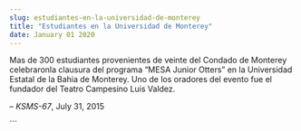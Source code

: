 ```yaml
---
slug: estudiantes-en-la-universidad-de-monterey
title: "Estudiantes en la Universidad de Monterey"
date: January 01 2020
---
```


 
<p>
  Mas de 300 estudiantes provenientes de veinte del Condado de Monterey
  celebraronla clausura del programa “MESA Junior Otters” en la Universidad
  Estatal de la Bahia de Monterey. Uno de los oradores del evento fue el
  fundador del Teatro Campesino Luis Valdez.
</p>
<p>– <em>KSMS&#45;67</em>, July 31, 2015</p>
```
